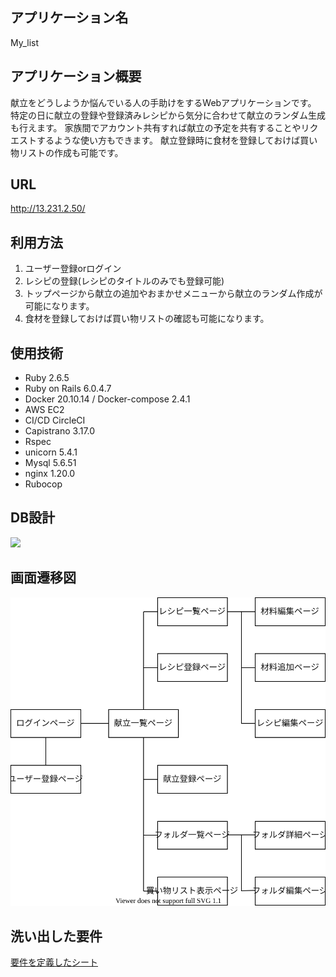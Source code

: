 ## アプリケーション名
My_list
## アプリケーション概要
献立をどうしようか悩んでいる人の手助けをするWebアプリケーションです。
特定の日に献立の登録や登録済みレシピから気分に合わせて献立のランダム生成も行えます。
家族間でアカウント共有すれば献立の予定を共有することやリクエストするような使い方もできます。
献立登録時に食材を登録しておけば買い物リストの作成も可能です。
## URL
http://13.231.2.50/
## 利用方法
1. ユーザー登録orログイン
1. レシピの登録(レシピのタイトルのみでも登録可能)
1. トップページから献立の追加やおまかせメニューから献立のランダム作成が可能になります。
1. 食材を登録しておけば買い物リストの確認も可能になります。
## 使用技術
* Ruby 2.6.5
* Ruby on Rails 6.0.4.7
* Docker 20.10.14 / Docker-compose 2.4.1
* AWS EC2
* CI/CD CircleCI
* Capistrano 3.17.0
* Rspec
* unicorn 5.4.1
* Mysql 5.6.51
* nginx 1.20.0
* Rubocop
## DB設計
![](app/assets/images/ER%E5%9B%B3.svg)
## 画面遷移図
![](app/assets/images/screen.svg)
## 洗い出した要件
[要件を定義したシート](https://docs.google.com/spreadsheets/d/1Xa4weDya6gjDapaA8AAZ059wmQDttAZkOyN81plyQFM/edit#gid=982722306)